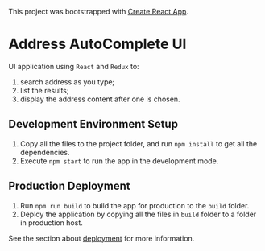 This project was bootstrapped with [Create React App](https://github.com/facebook/create-react-app).

# Address AutoComplete UI
UI application using `React` and `Redux` to:
1. search address as you type;
2. list the results;
3. display the address content after one is chosen.

## Development Environment Setup
1. Copy all the files to the project folder, and run `npm install` to get all the dependencies.
2. Execute `npm start` to run the app in the development mode.

## Production Deployment
1. Run `npm run build` to build the app for production to the `build` folder.
2. Deploy the application by copying all the files in `build` folder to a folder in production host.

See the section about [deployment](https://facebook.github.io/create-react-app/docs/deployment) for more information.
